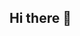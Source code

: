 ## Hi there 👋

<!--
**ItsallB/ItsallB** is a ✨ _special_ ✨ repository because its `README.md` (this file) appears on your GitHub profile.

Here are some ideas to get you started:

- 🔭 I’m currently working on a school project
- 🌱 I’m currently learning C language
- 📫 How to reach me: saaleblo294@gmail.com

